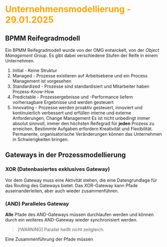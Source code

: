 # <font color = "orange">Unternehmensmodellierung - 29.01.2025</font>
## BPMM Reifegradmodell
Ein BPMM Reifegradmodell wurde von der OMG entwickelt, von der *Object Management Group*. Es gibt dabei verschiedene Stufen der Reife in einem Unternehmen.
1. Initial - Keine Struktur
2. Managed - Prozesse existieren auf Arbeitsebene und ein Process Management ist vorgesehen
3. Standardized - Prozesse sind standardisiert und Mitarbeiter haben Prozess-Know-How
4. Predictable - Prozessergebnisse und -Performance liefern vorhersagbare Ergebnisse und werden gesteuert
5. Innovating - Prozesse werden proaktiv gesteuert, innoviert und kontinuierlich verbessert und erfüllen interne und externe Anforderungen, Change Management
Es ist nicht unbedingt immer absolut sinnvoll, immer den höchsten Reifegrad für **jeden** Prozess zu erreichen. 
Bestimmte Aufgaben erfordern Kreativität und Flexibilität. 
Permanente, organisatorische Veränderungen können das Unternehmen in Schwierigkeiten bringen.

## Gateways in der Prozessmodellierung
### XOR (Datenbasiertes exklusives Gateway)
Vor dem Gateway muss eine Aktivität stehen, die eine Datengrundlage für das Routing des Gateways bietet.
Das XOR-Gateway kann Pfade auseinanderleiten, aber auch wieder zusammenführen.
### (AND) Paralleles Gateway
**Alle** Pfade des AND-Gateways müssen durchlaufen werden und können durch ein weiteres AND-Gateway wieder synchronisiert werden. 
>[!WARNING] Parallel heißt nicht zeitgleich.

Eine Zusammenführung der Pfade müssen 